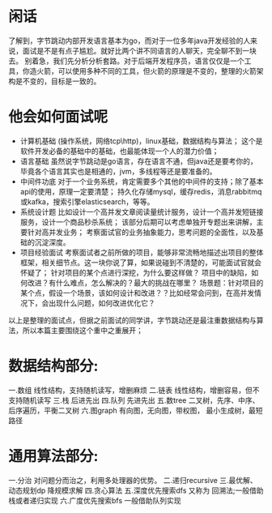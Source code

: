 # 闲话
了解到，字节跳动内部开发语言基本为go，而对于一位多年java开发经验的人来说，面试是不是有点子尴尬。就好比两个讲不同语言的人聊天，完全聊不到一块去。
别着急，我们先分析分析套路。对于后端开发程序员，语言仅仅是一个工具，你造火箭，可以使用多种不同的工具，但火箭的原理是不变的，整理的火箭架构是不变的，目标是一致的。
# 他会如何面试呢
- 计算机基础
	(操作系统，网络tcp\http)，linux基础，数据结构与算法；
  这个是软件开发必备的基础中的基础，也最能体现一个人的潜力价值；
- 语言基础
  虽然说字节跳动是go语言，存在语言不通，但java还是要考你的，毕竟各个语言其实也是相通的，jvm，多线程等还是要准备的。
- 中间件功底
  对于一个业务系统，肯定需要多个其他的中间件的支持；除了基本api的使用，原理一定要清楚；
  持久化存储mysql，缓存redis，消息rabbitmq或kafka，搜索引擎elasticsearch，等等。
- 系统设计题
  比如设计一个高并发文章阅读量统计服务，设计一个高并发短链接服务，设计一个商品秒杀系统；
  该部分后期可以考虑单独开专题出来讲解，主要针对高并发业务；
  考察面试官的业务抽象能力，思考问题的全面性，以及基础的沉淀深度。
- 项目经验面试
  考察面试者之前所做的项目，能够非常流畅地描述出项目的整体框架，相关细节点。这一块你说了算，如果说碰到不清楚的，可能面试官就会怀疑了；
  针对项目的某个点进行深挖，为什么要这样做？
  项目中的缺陷，如何改进？有什么难点，怎么解决的？最大的挑战在哪里？
  场景题：针对项目的某个点，假设一个场景，该如何设计和改进？？比如经常会问到，在高并发情况下，会出现什么问题，如何改进优化它？

以上是整理的面试点，但据之前面试的同学讲，字节跳动还是最注重数据结构与算法，所以本篇主要围绕这个重中之重展开；
# 数据结构部分:
一.数组
线性结构，支持随机读写，增删麻烦
二.链表
线性结构，增删容易，但不支持随机读写
三.栈
后进先出
四.队列
先进先出
五.数tree
二叉树，先序、中序、后序遍历，平衡二叉树
六.图graph
有向图，无向图，带权图，
最小生成树，最短路径

# 通用算法部分:
一.分治
对问题分而治之，利用多处理器的优势。
二.递归recursive
三.最优解、动态规划dp
降规模求解
四.贪心算法
五.深度优先搜索dfs
又称为 回溯法;一般借助栈或者递归实现
六.广度优先搜索bfs
一般借助队列实现
